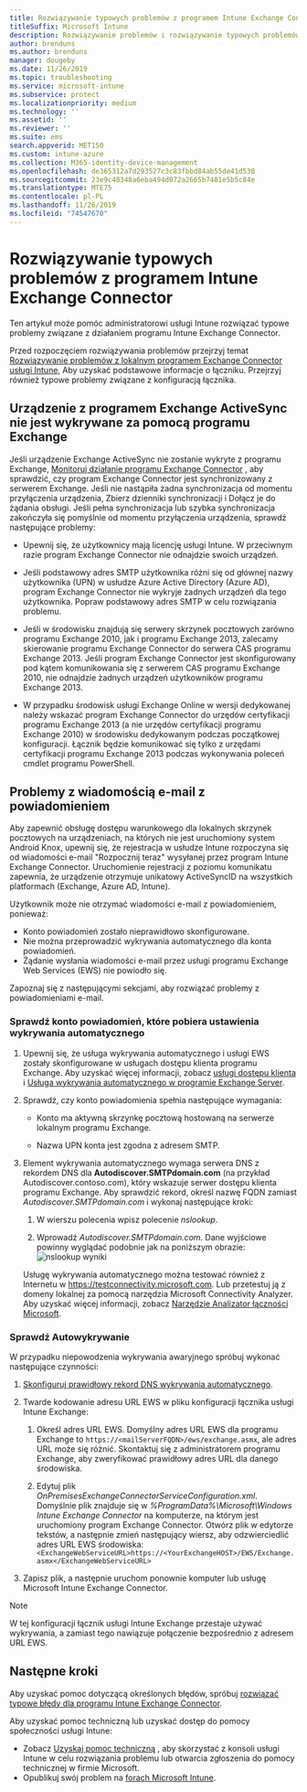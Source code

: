 ```yaml
---
title: Rozwiązywanie typowych problemów z programem Intune Exchange Connector
titleSuffix: Microsoft Intune
description: Rozwiązywanie problemów i rozwiązywanie typowych problemów dotyczących lokalnego łącznika programu Exchange Microsoft Intune.
author: brenduns
ms.author: brenduns
manager: dougeby
ms.date: 11/26/2019
ms.topic: troubleshooting
ms.service: microsoft-intune
ms.subservice: protect
ms.localizationpriority: medium
ms.technology: ''
ms.assetid: ''
ms.reviewer: ''
ms.suite: ems
search.appverid: MET150
ms.custom: intune-azure
ms.collection: M365-identity-device-management
ms.openlocfilehash: de365312a7d293527c3c83fbbd84ab55de41d530
ms.sourcegitcommit: 23e9c48348a6eba494d072a2665b7481e5b5c84e
ms.translationtype: MTE75
ms.contentlocale: pl-PL
ms.lasthandoff: 11/26/2019
ms.locfileid: "74547670"
---
```

# <a name="resolve-common-problems-with-the-intune-exchange-connector"></a>Rozwiązywanie typowych problemów z programem Intune Exchange Connector
 
Ten artykuł może pomóc administratorowi usługi Intune rozwiązać typowe problemy związane z działaniem programu Intune Exchange Connector.

Przed rozpoczęciem rozwiązywania problemów przejrzyj temat [Rozwiązywanie problemów z lokalnym programem Exchange Connector usługi Intune,](troubleshoot-exchange-connector.md) Aby uzyskać podstawowe informacje o łączniku. Przejrzyj również typowe problemy związane z konfiguracją łącznika.

## <a name="an-exchange-activesync-device-isnt-discovered-from-exchange"></a>Urządzenie z programem Exchange ActiveSync nie jest wykrywane za pomocą programu Exchange

Jeśli urządzenie Exchange ActiveSync nie zostanie wykryte z programu Exchange, [Monitoruj działanie programu Exchange Connector](exchange-connector-install.md#on-premises-intune-exchange-connector-high-availability-support) , aby sprawdzić, czy program Exchange Connector jest synchronizowany z serwerem Exchange. Jeśli nie nastąpiła żadna synchronizacja od momentu przyłączenia urządzenia, Zbierz dzienniki synchronizacji i Dołącz je do żądania obsługi. Jeśli pełna synchronizacja lub szybka synchronizacja zakończyła się pomyślnie od momentu przyłączenia urządzenia, sprawdź następujące problemy:

- Upewnij się, że użytkownicy mają licencję usługi Intune. W przeciwnym razie program Exchange Connector nie odnajdzie swoich urządzeń.

- Jeśli podstawowy adres SMTP użytkownika różni się od głównej nazwy użytkownika (UPN) w usłudze Azure Active Directory (Azure AD), program Exchange Connector nie wykryje żadnych urządzeń dla tego użytkownika. Popraw podstawowy adres SMTP w celu rozwiązania problemu.

- Jeśli w środowisku znajdują się serwery skrzynek pocztowych zarówno programu Exchange 2010, jak i programu Exchange 2013, zalecamy skierowanie programu Exchange Connector do serwera CAS programu Exchange 2013. Jeśli program Exchange Connector jest skonfigurowany pod kątem komunikowania się z serwerem CAS programu Exchange 2010, nie odnajdzie żadnych urządzeń użytkowników programu Exchange 2013.

- W przypadku środowisk usługi Exchange Online w wersji dedykowanej należy wskazać program Exchange Connector do urzędów certyfikacji programu Exchange 2013 (a nie urzędów certyfikacji programu Exchange 2010) w środowisku dedykowanym podczas początkowej konfiguracji. Łącznik będzie komunikować się tylko z urzędami certyfikacji programu Exchange 2013 podczas wykonywania poleceń cmdlet programu PowerShell.

## <a name="problems-with-the-notification-email-message"></a>Problemy z wiadomością e-mail z powiadomieniem

Aby zapewnić obsługę dostępu warunkowego dla lokalnych skrzynek pocztowych na urządzeniach, na których nie jest uruchomiony system Android Knox, upewnij się, że rejestracja w usłudze Intune rozpoczyna się od wiadomości e-mail "Rozpocznij teraz" wysyłanej przez program Intune Exchange Connector. Uruchomienie rejestracji z poziomu komunikatu zapewnia, że urządzenie otrzymuje unikatowy ActiveSyncID na wszystkich platformach (Exchange, Azure AD, Intune).

Użytkownik może nie otrzymać wiadomości e-mail z powiadomieniem, ponieważ:

- Konto powiadomień zostało nieprawidłowo skonfigurowane.
- Nie można przeprowadzić wykrywania automatycznego dla konta powiadomień.
- Żądanie wysłania wiadomości e-mail przez usługi programu Exchange Web Services (EWS) nie powiodło się.

Zapoznaj się z następującymi sekcjami, aby rozwiązać problemy z powiadomieniami e-mail.

### <a name="check-the-notification-account-that-retrieves-autodiscover-settings"></a>Sprawdź konto powiadomień, które pobiera ustawienia wykrywania automatycznego

1. Upewnij się, że usługa wykrywania automatycznego i usługi EWS zostały skonfigurowane w usługach dostępu klienta programu Exchange. Aby uzyskać więcej informacji, zobacz [usługi dostępu klienta](https://docs.microsoft.com/Exchange/architecture/client-access/client-access) i [Usługa wykrywania automatycznego w programie Exchange Server](https://docs.microsoft.com/Exchange/architecture/client-access/autodiscover?view=exchserver-2019).

2. Sprawdź, czy konto powiadomienia spełnia następujące wymagania:

   - Konto ma aktywną skrzynkę pocztową hostowaną na serwerze lokalnym programu Exchange.

   - Nazwa UPN konta jest zgodna z adresem SMTP.

3. Element wykrywania automatycznego wymaga serwera DNS z rekordem DNS dla **Autodiscover.SMTPdomain.com** (na przykład Autodiscover.contoso.com), który wskazuje serwer dostępu klienta programu Exchange. Aby sprawdzić rekord, określ nazwę FQDN zamiast *Autodiscover.SMTPdomain.com* i wykonaj następujące kroki:

   1. W wierszu polecenia wpisz polecenie *nslookup*.

   2. Wprowadź *Autodiscover.SMTPdomain.com*. Dane wyjściowe powinny wyglądać podobnie jak na poniższym obrazie: ![nslookup wyniki](./media/troubleshoot-exchange-connector-common-problems/nslookup-results.png
      )

   Usługę wykrywania automatycznego można testować również z Internetu w https://testconnectivity.microsoft.com. Lub przetestuj ją z domeny lokalnej za pomocą narzędzia Microsoft Connectivity Analyzer. Aby uzyskać więcej informacji, zobacz [Narzędzie Analizator łączności Microsoft](https://docs.microsoft.com/previous-versions/office/exchange-remote-connectivity/jj851141(v=exchg.80)).


### <a name="check-autodiscovery"></a>Sprawdź Autowykrywanie

W przypadku niepowodzenia wykrywania awaryjnego spróbuj wykonać następujące czynności:

1. [Skonfiguruj prawidłowy rekord DNS wykrywania automatycznego](https://docs.microsoft.com/previous-versions/exchange-server/exchange-150/mt473798(v=exchg.150)).

2. Twarde kodowanie adresu URL EWS w pliku konfiguracji łącznika usługi Intune Exchange:

   1. Określ adres URL EWS. Domyślny adres URL EWS dla programu Exchange to `https://<mailServerFQDN>/ews/exchange.asmx`, ale adres URL może się różnić. Skontaktuj się z administratorem programu Exchange, aby zweryfikować prawidłowy adres URL dla danego środowiska.

   2. Edytuj plik *OnPremisesExchangeConnectorServiceConfiguration.xml*. Domyślnie plik znajduje się w *%ProgramData%\Microsoft\Windows Intune Exchange Connector* na komputerze, na którym jest uruchomiony program Exchange Connector. Otwórz plik w edytorze tekstów, a następnie zmień następujący wiersz, aby odzwierciedlić adres URL EWS środowiska: `<ExchangeWebServiceURL>https://<YourExchangeHOST>/EWS/Exchange.asmx</ExchangeWebServiceURL>`

3. Zapisz plik, a następnie uruchom ponownie komputer lub usługę Microsoft Intune Exchange Connector.

>[!NOTE]
> W tej konfiguracji łącznik usługi Intune Exchange przestaje używać wykrywania, a zamiast tego nawiązuje połączenie bezpośrednio z adresem URL EWS.

## <a name="next-steps"></a>Następne kroki

Aby uzyskać pomoc dotyczącą określonych błędów, spróbuj [rozwiązać typowe błędy dla programu Intune Exchange Connector](troubleshoot-exchange-connector-common-errors.md).

Aby uzyskać pomoc techniczną lub uzyskać dostęp do pomocy społeczności usługi Intune:

- Zobacz [Uzyskaj pomoc techniczną](../fundamentals/get-support.md) , aby skorzystać z konsoli usługi Intune w celu rozwiązania problemu lub otwarcia zgłoszenia do pomocy technicznej w firmie Microsoft.
- Opublikuj swój problem na [forach Microsoft Intune](https://social.technet.microsoft.com/Forums/home?forum=microsoftintuneprod).